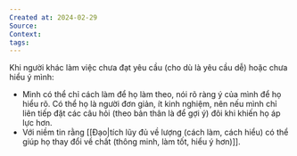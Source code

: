 ```yaml
---
Created at: 2024-02-29
Source: 
Context: 
tags:
---
```

Khi người khác làm việc chưa đạt yêu cầu (cho dù là yêu cầu dễ) hoặc chưa hiểu ý mình:
- Mình có thể chỉ cách làm để họ làm theo, nói rõ ràng ý của mình để họ hiểu rõ. Có thể họ là người đơn giản, ít kinh nghiệm, nên nếu mình chỉ liên tiếp đặt các câu hỏi (theo bản thân là để gợi ý) đôi khi khiến họ áp lực hơn. 
- Với niềm tin rằng [[Đạo|tích lũy đủ về lượng (cách làm, cách hiểu) có thể giúp họ thay đổi về chất (thông minh, làm tốt, hiểu ý hơn)]].